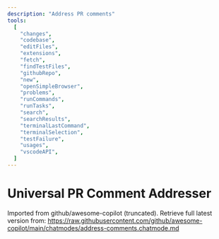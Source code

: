 ```yaml
---
description: "Address PR comments"
tools:
  [
    "changes",
    "codebase",
    "editFiles",
    "extensions",
    "fetch",
    "findTestFiles",
    "githubRepo",
    "new",
    "openSimpleBrowser",
    "problems",
    "runCommands",
    "runTasks",
    "search",
    "searchResults",
    "terminalLastCommand",
    "terminalSelection",
    "testFailure",
    "usages",
    "vscodeAPI",
  ]
---
```


# Universal PR Comment Addresser

Imported from github/awesome-copilot (truncated). Retrieve full latest version from:
https://raw.githubusercontent.com/github/awesome-copilot/main/chatmodes/address-comments.chatmode.md
